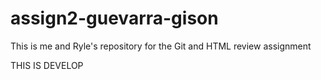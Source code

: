 # assign2-guevarra-gison
This is me and Ryle's repository for the Git and HTML review assignment

THIS IS DEVELOP